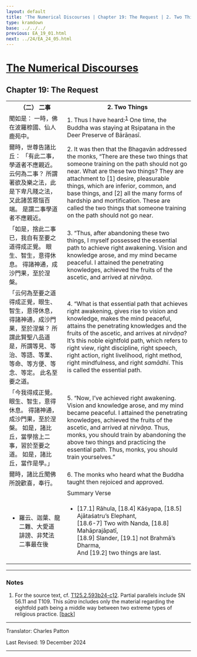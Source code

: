 ```yaml
---
layout: default
title: 'The Numerical Discourses | Chapter 19: The Request | 2. Two Things'
type: kramdown
base: ../../../
previous: EA_19_01.html
next: ../24/EA_24_05.html
---
```


<h1><a href='../index.html'>The Numerical Discourses</a></h1>
<h2>Chapter 19: The Request</h2>

<table class="trans">
  <th class='ch'>（二） 二事</th>
  <th class='en'>2. Two Things</th>
  <tr>
    <td class='ch' title='t125.2.593b24'>聞如是： 一時，佛在波羅㮈國、仙人鹿苑中。</td>
    <td id='p1'>1. Thus I have heard:<sup id="ref1"><a href="#n1">1</a></sup> One time, the Buddha was staying at Ṛṣipatana in the Deer Preserve of Bārāṇasī.</td>
  </tr>
  <tr>
    <td class='ch' title='t125.2.593b25'>爾時，世尊告諸比丘： 「有此二事，學道者不應親近。 云何為二事？ 所謂著欲及樂之法，此是下卑凡賤之法，又此諸苦眾惱百端。 是謂二事學道者不應親近。</td>
    <td id='p2'>2. It was then that the Bhagavān addressed the monks, “There are these two things that someone training on the path should not go near. What are these two things? They are attachment to [1] desire, pleasurable things, which are inferior, common, and base things, and [2] all the many forms of hardship and mortification. These are called the two things that someone training on the path should not go near.</td>
  </tr>
  <tr>
    <td class='ch' title='t125.2.593b28'>「如是，捨此二事已，我自有至要之道得成正覺。 眼生、智生，意得休息。 得諸神通，成沙門果，至於涅槃。</td>
    <td id='p3'>3. “Thus, after abandoning these two things, I myself possessed the essential path to achieve right awakening. Vision and knowledge arose, and my mind became peaceful. I attained the penetrating knowledges, achieved the fruits of the ascetic, and arrived at <em>nirvāṇa</em>.</td>
  </tr>
  <tr>
    <td class='ch' title='t125.2.593c2'>「云何為至要之道得成正覺，眼生、智生，意得休息，得諸神通，成沙門果，至於涅槃？ 所謂此賢聖八品道是，所謂等見、等治、等語、等業、等命、等方便、等念、等定。 此名至要之道。</td>
    <td id='p4'>4. “What is that essential path that achieves right awakening, gives rise to vision and knowledge, makes the mind peaceful, attains the penetrating knowledges and the fruits of the ascetic, and arrives at <em>nirvāṇa</em>? It’s this noble eightfold path, which refers to right view, right discipline, right speech, right action, right livelihood, right method, right mindfulness, and right <em>samādhi</em>. This is called the essential path.</td>
  </tr>
  <tr>
    <td class='ch' title='t125.2.593c6'>「今我得成正覺。 眼生、智生，意得休息。 得諸神通，成沙門果，至於涅槃。 如是，諸比丘，當學捨上二事，習於至要之道。 如是，諸比丘，當作是學。」</td>
    <td id='p5'>5. “Now, I’ve achieved right awakening. Vision and knowledge arose, and my mind became peaceful. I attained the penetrating knowledges, achieved the fruits of the ascetic, and arrived at <em>nirvāṇa</em>. Thus, monks, you should train by abandoning the above two things and practicing the essential path. Thus, monks, you should train yourselves.”</td>
  </tr>
  <tr>
    <td class='ch' title='t125.2.593c9'>爾時，諸比丘聞佛所說歡喜，奉行。</td>
    <td id='p6'>6. The monks who heard what the Buddha taught then rejoiced and approved.</td>
  </tr>
<tr>
  <td class='ch' title='t125.2.593c11'></td>
  <td class='subheading'>Summary Verse</td>
</tr>
<tr>
  <td title='t125.2.593c11'><ul class='verse'>
    <li class='ch'>羅云、迦葉、龍<br/>
    二難、大愛道<br/>
    誹謗、非梵法<br/>
    二事最在後</li>
  </ul></td>
  <td><ul class='verse'>
    <li>[17.1] Rāhula, [18.4] Kāśyapa, [18.5] Ajātaśatru’s Elephant,<br/>
    [18.6-7] Two with Nanda, [18.8] Mahāprajāpatī,<br/>
     [18.9] Slander, [19.1] not Brahmā’s Dharma,<br/>
    And [19.2] two things are last.</li>
  </ul></td>
</tr>
</table>

<hr/>

<h3 id="notes">Notes</h3>

<ol class="notes-list">
<li id="n1"><p>For the source text, cf. <a href="https://cbetaonline.dila.edu.tw/zh/T02n0125_p0593b24" target="_blank">T125.2.593b24-c12</a>. Partial parallels include SN 56.11 and T109. This <em>sūtra</em> includes only the material regarding the eightfold path being a middle way between two extreme types of religious practice. [<a href="#ref1">back</a>]</p></li>
</ol>
<hr/>

<p class="translator">Translator: Charles Patton</p>
<p class='revised'>Last Revised: 19 December 2024</p>

<hr/>